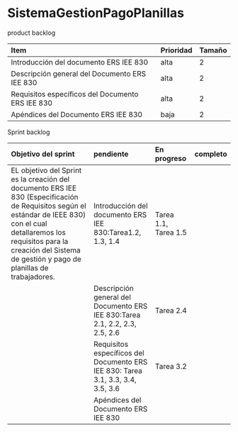 # SistemaGestionPagoPlanillas
product backlog

| Item | Prioridad| Tamaño |
|  :---         |      :---      |          :---  |
| Introducción del documento ERS IEE 830     | alta     | 2    |
| Descripción general del Documento ERS IEE 830   | alta     | 2    |
|Requisitos específicos del Documento ERS IEE 830  | alta     | 2    |
|Apéndices del Documento ERS IEE 830  | baja    | 2    |


Sprint backlog

| Objetivo del sprint | pendiente|En progreso |completo|
|  :---         |      :---       |   :---  | :--- |
|EL objetivo del Sprint es la creación del documento ERS IEE 830 (Especificación de Requisitos según el estándar de IEEE 830) con el cual detallaremos los requisitos para la creación del Sistema de gestión y pago de planillas de trabajadores.|Introducción del documento ERS IEE 830:Tarea1.2, 1.3, 1.4|Tarea 1.1, Tarea 1.5||
||Descripción general del Documento ERS IEE 830:Tarea 2.1, 2.2, 2.3, 2.5, 2.6|Tarea 2.4| |Tarea 2.5||
||Requisitos específicos del Documento ERS IEE 830: Tarea 3.1, 3.3, 3.4, 3.5, 3.6|Tarea 3.2||
||Apéndices del Documento ERS IEE 830 |||

